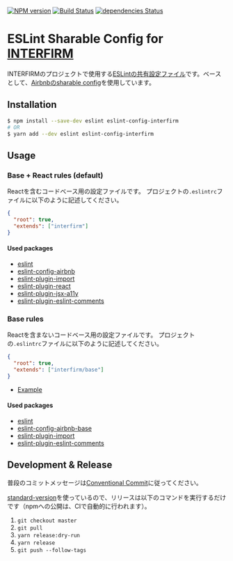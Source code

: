 [![NPM version](https://img.shields.io/npm/v/eslint-config-interfirm.svg)](https://www.npmjs.com/package/eslint-config-interfirm)
[![Build Status](https://travis-ci.org/interfirm/eslint-config-interfirm.svg)](https://travis-ci.org/interfirm/eslint-config-interfirm)
[![dependencies Status](https://david-dm.org/interfirm/eslint-config-interfirm/status.svg)](https://david-dm.org/interfirm/eslint-config-interfirm)

# ESLint Sharable Config for [INTERFIRM](https://github.com/interfirm)

INTERFIRMのプロジェクトで使用する[ESLintの共有設定ファイル][eslint-sharable-config]です。ベースとして、[Airbnbのsharable config][airbnb-packages]を使用しています。

[eslint-sharable-config]: http://eslint.org/docs/developer-guide/shareable-configs
[airbnb-packages]: https://github.com/airbnb/javascript/tree/master/packages

## Installation

```sh
$ npm install --save-dev eslint eslint-config-interfirm
# OR
$ yarn add --dev eslint eslint-config-interfirm
```

## Usage

### Base + React rules (default)

Reactを含むコードベース用の設定ファイルです。
プロジェクトの`.eslintrc`ファイルに以下のように記述してください。

```json
{
  "root": true,
  "extends": ["interfirm"]
}
```

#### Used packages

- [eslint](https://github.com/eslint/eslint)
- [eslint-config-airbnb](https://github.com/airbnb/javascript/tree/master/packages/eslint-config-airbnb)
- [eslint-plugin-import](https://github.com/benmosher/eslint-plugin-import)
- [eslint-plugin-react](https://github.com/yannickcr/eslint-plugin-react)
- [eslint-plugin-jsx-a11y](https://github.com/evcohen/eslint-plugin-jsx-a11y)
- [eslint-plugin-eslint-comments](https://github.com/mysticatea/eslint-plugin-eslint-comments)

### Base rules

Reactを含まないコードベース用の設定ファイルです。
プロジェクトの`.eslintrc`ファイルに以下のように記述してください。

```json
{
  "root": true,
  "extends": ["interfirm/base"]
}
```

- [Example](https://github.com/interfirm/eslint-config-interfirm/tree/master/examples/base)

#### Used packages

- [eslint](https://github.com/eslint/eslint)
- [eslint-config-airbnb-base](https://github.com/airbnb/javascript/tree/master/packages/eslint-config-airbnb-base)
- [eslint-plugin-import](https://github.com/benmosher/eslint-plugin-import)
- [eslint-plugin-eslint-comments](https://github.com/mysticatea/eslint-plugin-eslint-comments)

## Development & Release

普段のコミットメッセージは[Conventional Commit](https://conventionalcommits.org)に従ってください。

[standard-version](https://www.npmjs.com/package/standard-version)を使っているので、リリースは以下のコマンドを実行するだけです（npmへの公開は、CIで自動的に行われます）。

1. `git checkout master`
1. `git pull`
1. `yarn release:dry-run`
1. `yarn release`
1. `git push --follow-tags`
